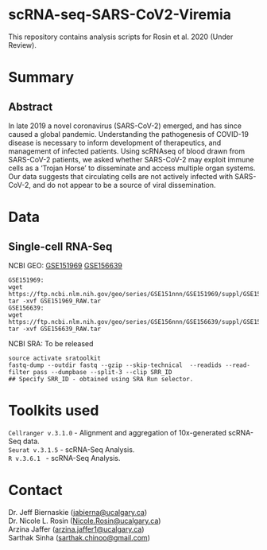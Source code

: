 # scRNA-seq-SARS-CoV2-Viremia
This repository contains analysis scripts for Rosin et al. 2020 (Under Review).

# Summary

## Abstract
In late 2019 a novel coronavirus (SARS-CoV-2) emerged, and has since caused a global pandemic. Understanding the pathogenesis of COVID-19 disease is necessary to inform development of therapeutics, and management of infected patients. Using scRNAseq of blood drawn from SARS-CoV-2 patients, we asked whether SARS-CoV-2 may exploit immune cells as a ‘Trojan Horse’ to disseminate and access multiple organ systems. Our data suggests that circulating cells are not actively infected with SARS-CoV-2, and do not appear to be a source of viral dissemination.

# Data

## Single-cell RNA-Seq
NCBI GEO: [GSE151969](https://www.ncbi.nlm.nih.gov/geo/query/acc.cgi?acc=GSE151969) [GSE156639](https://www.ncbi.nlm.nih.gov/geo/query/acc.cgi?acc=GSE156639)<br/>
```
GSE151969:
wget https://ftp.ncbi.nlm.nih.gov/geo/series/GSE151nnn/GSE151969/suppl/GSE151969_RAW.tar
tar -xvf GSE151969_RAW.tar
GSE156639:
wget https://ftp.ncbi.nlm.nih.gov/geo/series/GSE156nnn/GSE156639/suppl/GSE156639_RAW.tar
tar -xvf GSE156639_RAW.tar
```
NCBI SRA: To be released <br/>
```
source activate sratoolkit
fastq-dump --outdir fastq --gzip --skip-technical  --readids --read-filter pass --dumpbase --split-3 --clip SRR_ID
## Specify SRR_ID - obtained using SRA Run selector.
```

# Toolkits used
`Cellranger v.3.1.0` - Alignment and aggregation of 10x-generated scRNA-Seq data.  <br/>
`Seurat v.3.1.5` - scRNA-Seq Analysis. <br/>
`R v.3.6.1 ` - scRNA-Seq Analysis. <br/>

# Contact
Dr. Jeff Biernaskie (jabierna@ucalgary.ca)<br/>
Dr. Nicole L. Rosin (Nicole.Rosin@ucalgary.ca)<br/>
Arzina Jaffer (arzina.jaffer1@ucalgary.ca)<br/>
Sarthak Sinha (sarthak.chinoo@gmail.com)
